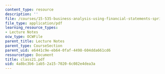 ```yaml
---
content_type: resource
description: ''
file: /courses/15-535-business-analysis-using-financial-statements-spring-2003/4a8bc3b61ab52a1570206c082e4dea3a_class21.pdf
file_type: application/pdf
learning_resource_types:
- Lecture Notes
ocw_type: OCWFile
parent_title: Lecture Notes
parent_type: CourseSection
parent_uid: e6441c9e-eb64-0faf-4498-604dda661cd6
resourcetype: Document
title: class21.pdf
uid: 4a8bc3b6-1ab5-2a15-7020-6c082e4dea3a
---
```


